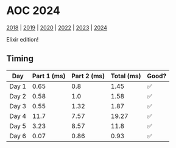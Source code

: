 # AOC 2024

[2018](/2018) | [2019](/2019) | [2020](/2020) | [2022](/2022) | [2023](/2023) | [2024](/2024)

Elixir edition!

## Timing

| Day    | Part 1 (ms) | Part 2 (ms) | Total (ms) | Good? |
|--------|-------------|-------------|------------|-------|
| Day 1  | 0.65        | 0.8         | 1.45       | ✅    |
| Day 2  | 0.58        | 1.0         | 1.58       | ✅    |
| Day 3  | 0.55        | 1.32        | 1.87       | ✅    |
| Day 4  | 11.7        | 7.57        | 19.27      | ✅    |
| Day 5  | 3.23        | 8.57        | 11.8       | ✅    |
| Day 6  | 0.07        | 0.86        | 0.93       | ✅    |
